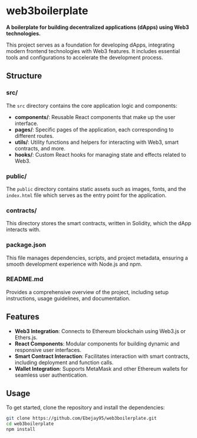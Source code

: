 # web3boilerplate

**A boilerplate for building decentralized applications (dApps) using Web3 technologies.**

This project serves as a foundation for developing dApps, integrating modern frontend technologies with Web3 features. It includes essential tools and configurations to accelerate the development process.

## Structure

### src/

The `src` directory contains the core application logic and components:

- **components/**: Reusable React components that make up the user interface.
- **pages/**: Specific pages of the application, each corresponding to different routes.
- **utils/**: Utility functions and helpers for interacting with Web3, smart contracts, and more.
- **hooks/**: Custom React hooks for managing state and effects related to Web3.

### public/

The `public` directory contains static assets such as images, fonts, and the `index.html` file which serves as the entry point for the application.

### contracts/

This directory stores the smart contracts, written in Solidity, which the dApp interacts with.

### package.json

This file manages dependencies, scripts, and project metadata, ensuring a smooth development experience with Node.js and npm.

### README.md

Provides a comprehensive overview of the project, including setup instructions, usage guidelines, and documentation.

## Features

- **Web3 Integration**: Connects to Ethereum blockchain using Web3.js or Ethers.js.
- **React Components**: Modular components for building dynamic and responsive user interfaces.
- **Smart Contract Interaction**: Facilitates interaction with smart contracts, including deployment and function calls.
- **Wallet Integration**: Supports MetaMask and other Ethereum wallets for seamless user authentication.

## Usage

To get started, clone the repository and install the dependencies:

```bash
git clone https://github.com/Ebejay95/web3boilerplate.git
cd web3boilerplate
npm install
